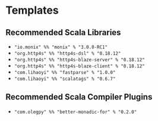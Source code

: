 # Templates

## Recommended Scala Libraries
- `"io.monix" %% "monix" % "3.0.0-RC1"`
- `"org.http4s" %% "http4s-dsl" % "0.18.12"`
- `"org.http4s" %% "http4s-blaze-server" % "0.18.12"`
- `"org.http4s" %% "http4s-blaze-client" % "0.18.12"`
- `"com.lihaoyi" %% "fastparse" % "1.0.0"`
- `"com.lihaoyi" %% "scalatags" % "0.6.7"`

## Recommended Scala Compiler Plugins
- `"com.olegpy" %% "better-monadic-for" % "0.2.0"`
